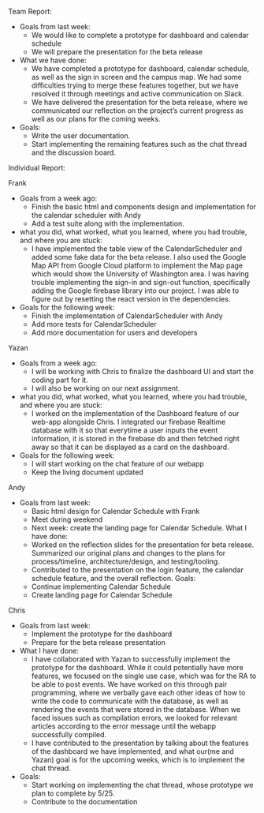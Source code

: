 Team Report: 
- Goals from last week:
  - We would like to complete a prototype for dashboard and calendar schedule
  - We will prepare the presentation for the beta release
- What we have done:
  - We have completed a prototype for dashboard, calendar schedule, as well as the sign in screen and the campus map. We had some difficulties trying to merge these features together, but we have resolved it through meetings and active communication on Slack.
  - We have delivered the presentation for the beta release, where we communicated our reflection on the project’s current progress as well as our plans for the coming weeks.
- Goals:
  - Write the user documentation.
  - Start implementing the remaining features such as the chat thread and the discussion board.


Individual Report:

Frank
- Goals from a week ago: 
  - Finish the basic html and components design and implementation for the calendar scheduler with Andy
  - Add a test suite along with the implementation.
- what you did, what worked, what you learned, where you had trouble, and where you are stuck:
  - I have implemented the table view of the CalendarScheduler and added some fake data for the beta release. I also used the Google Map API from Google Cloud platform to implement the Map page which would show the University of Washington area. I was having trouble implementing the sign-in and sign-out function, specifically adding the Google firebase library into our project. I was able to figure out by resetting the react version in the dependencies. 
- Goals for the following week: 
  - Finish the implementation of CalendarScheduler with Andy
  - Add more tests for CalendarScheduler
  - Add more documentation for users and developers

Yazan
- Goals from a week ago:
  - I will be working with Chris to finalize the dashboard UI and start the coding part for it.
  - I will also be working on our next assignment.
- what you did, what worked, what you learned, where you had trouble, and where you are stuck:
  - I worked on the implementation of the Dashboard feature of our web-app alongside Chris. I integrated our firebase Realtime database with it so that everytime a user inputs the event information, it is stored in the firebase db and then fetched right away so that it can be displayed as a card on the dashboard.
- Goals for the following week: 
  - I will start working on the chat feature of our webapp
  - Keep the living document updated

Andy
- Goals from last week: 
  - Basic html design for Calendar Schedule with Frank
  - Meet during weekend
  - Next week: create the landing page for Calendar Schedule.
What I have done:
  - Worked on the reflection slides for the presentation for beta release. Summarized our original plans and changes to the plans for process/timeline, architecture/design, and testing/tooling.
  - Contributed to the presentation on the login feature, the calendar schedule feature, and the overall reflection. 
Goals:
  - Continue implementing Calendar Schedule
  - Create landing page for Calendar Schedule

Chris
 - Goals from last week:
   - Implement the prototype for the dashboard
   - Prepare for the beta release presentation 
 - What I have done:
   - I have collaborated with Yazan to successfully implement the prototype for the dashboard. While it could potentially have more features, we focused on the single use case, which was for the RA to be able to post events. We have worked on this through pair programming, where we verbally gave each other ideas of how to write the code to communicate with the database, as well as rendering the events that were stored in the database. When we faced issues such as compilation errors, we looked for relevant articles according to the error message until the webapp successfully compiled.
   - I have contributed to the presentation by talking about the features of the dashboard we have implemented, and what our(me and Yazan) goal is for the upcoming weeks, which is to implement the chat thread.
 - Goals:
   - Start working on implementing the chat thread, whose prototype we plan to complete by 5/25.
   - Contribute to the documentation
